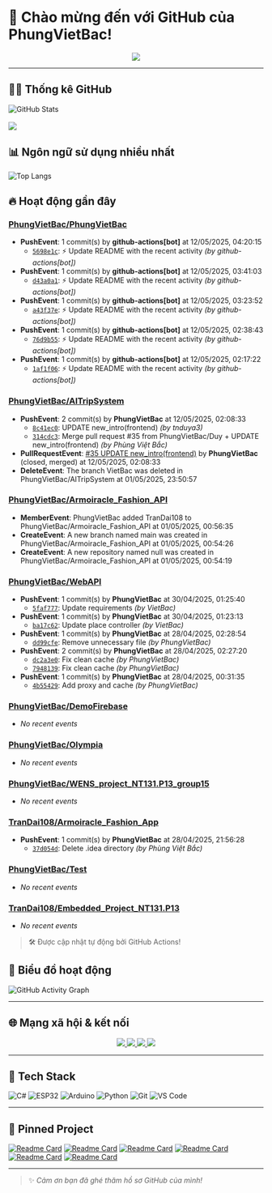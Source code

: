 # 👋 Chào mừng đến với GitHub của PhungVietBac!

<p align="center">
  <img src="https://readme-typing-svg.demolab.com/?lines=Welcome+to+my+GitHub!;I+love+Programming;AI+%7C+FullStack+%7C+Android+%7C+Desktop;Let's+build+something+awesome!&center=true&width=500&height=45&color=F7971E&vCenter=true&size=22">
</p>

---

## 🧑‍💻 Thống kê GitHub

![GitHub Stats](https://github-readme-stats.vercel.app/api?username=PhungVietBac&show_icons=true&theme=radical)
<br><br>
![](https://nirzak-streak-stats.vercel.app/?user=PhungVietBac&theme=radical)

## 📊 Ngôn ngữ sử dụng nhiều nhất

![Top Langs](https://github-readme-stats.vercel.app/api/top-langs/?username=PhungVietBac&layout=compact&theme=radical)

## 🔥 Hoạt động gần đây

<!--START_SECTION:activity-->
### [PhungVietBac/PhungVietBac](https://github.com/PhungVietBac/PhungVietBac)
- **PushEvent**: 1 commit(s) by **github-actions[bot]** at 12/05/2025, 04:20:15
  - [`5698e1c`](https://github.com/PhungVietBac/PhungVietBac/commit/5698e1cb000969f8d69dd76a6a43605bcc4f679d): ⚡ Update README with the recent activity _(by github-actions[bot])_
- **PushEvent**: 1 commit(s) by **github-actions[bot]** at 12/05/2025, 03:41:03
  - [`d43a0a1`](https://github.com/PhungVietBac/PhungVietBac/commit/d43a0a1c373d59c634f880f0080c35fe577e09c1): ⚡ Update README with the recent activity _(by github-actions[bot])_
- **PushEvent**: 1 commit(s) by **github-actions[bot]** at 12/05/2025, 03:23:52
  - [`a43f37e`](https://github.com/PhungVietBac/PhungVietBac/commit/a43f37e735085ed2cd7a97160ef0e570397e7f42): ⚡ Update README with the recent activity _(by github-actions[bot])_
- **PushEvent**: 1 commit(s) by **github-actions[bot]** at 12/05/2025, 02:38:43
  - [`76d9b55`](https://github.com/PhungVietBac/PhungVietBac/commit/76d9b5578e04fe11d6574ceb68e41fccc3dcdf3e): ⚡ Update README with the recent activity _(by github-actions[bot])_
- **PushEvent**: 1 commit(s) by **github-actions[bot]** at 12/05/2025, 02:17:22
  - [`1af1f06`](https://github.com/PhungVietBac/PhungVietBac/commit/1af1f0634da6e7bd42be733ce4eeb1f20c669f90): ⚡ Update README with the recent activity _(by github-actions[bot])_

### [PhungVietBac/AITripSystem](https://github.com/PhungVietBac/AITripSystem)
- **PushEvent**: 2 commit(s) by **PhungVietBac** at 12/05/2025, 02:08:33
  - [`8c41ec0`](https://github.com/PhungVietBac/AITripSystem/commit/8c41ec09b104b73603d5409755e844e7cc40d28a): UPDATE new_intro(frontend) _(by tnduya3)_
  - [`314cdc3`](https://github.com/PhungVietBac/AITripSystem/commit/314cdc3a1689c9485639a8bbd09d606faf8b4c2b): Merge pull request #35 from PhungVietBac/Duy + UPDATE new_intro(frontend) _(by Phùng Việt Bắc)_
- **PullRequestEvent**: [#35 UPDATE new_intro(frontend)](https://github.com/PhungVietBac/AITripSystem/pull/35) by **PhungVietBac** (closed, merged) at 12/05/2025, 02:08:33
- **DeleteEvent**: The branch VietBac was deleted in PhungVietBac/AITripSystem at 01/05/2025, 23:50:57

### [PhungVietBac/Armoiracle_Fashion_API](https://github.com/PhungVietBac/Armoiracle_Fashion_API)
- **MemberEvent**: PhungVietBac added TranDai108 to PhungVietBac/Armoiracle_Fashion_API at 01/05/2025, 00:56:35
- **CreateEvent**: A new branch named main was created in PhungVietBac/Armoiracle_Fashion_API at 01/05/2025, 00:54:26
- **CreateEvent**: A new repository named null was created in PhungVietBac/Armoiracle_Fashion_API at 01/05/2025, 00:54:19

### [PhungVietBac/WebAPI](https://github.com/PhungVietBac/WebAPI)
- **PushEvent**: 1 commit(s) by **PhungVietBac** at 30/04/2025, 01:25:40
  - [`5faf777`](https://github.com/PhungVietBac/WebAPI/commit/5faf7770e7e3088250d1e5640c30a6bbac99c82c): Update requirements _(by VietBac)_
- **PushEvent**: 1 commit(s) by **PhungVietBac** at 30/04/2025, 01:23:13
  - [`ba17c62`](https://github.com/PhungVietBac/WebAPI/commit/ba17c62ca0593ebac5ecb17192ae43d6add8dce0): Update place controller _(by VietBac)_
- **PushEvent**: 1 commit(s) by **PhungVietBac** at 28/04/2025, 02:28:54
  - [`dd99cfe`](https://github.com/PhungVietBac/WebAPI/commit/dd99cfeebae02a0c851129cadc978173b184584e): Remove unnecessary file _(by PhungVietBac)_
- **PushEvent**: 2 commit(s) by **PhungVietBac** at 28/04/2025, 02:27:20
  - [`dc2a3e0`](https://github.com/PhungVietBac/WebAPI/commit/dc2a3e08a0754bea523774b09ceaf5c53747e353): Fix clean cache _(by PhungVietBac)_
  - [`7948139`](https://github.com/PhungVietBac/WebAPI/commit/7948139c96a3660737a2b7ab0c9894ce784a8537): Fix clean cache _(by PhungVietBac)_
- **PushEvent**: 1 commit(s) by **PhungVietBac** at 28/04/2025, 00:31:35
  - [`4b55429`](https://github.com/PhungVietBac/WebAPI/commit/4b55429f7ecbd428b7b5c6294f937c85c5818943): Add proxy and cache _(by PhungVietBac)_

### [PhungVietBac/DemoFirebase](https://github.com/PhungVietBac/DemoFirebase)
- _No recent events_

### [PhungVietBac/Olympia](https://github.com/PhungVietBac/Olympia)
- _No recent events_

### [PhungVietBac/WENS_project_NT131.P13_group15](https://github.com/PhungVietBac/WENS_project_NT131.P13_group15)
- _No recent events_

### [TranDai108/Armoiracle_Fashion_App](https://github.com/TranDai108/Armoiracle_Fashion_App)
- **PushEvent**: 1 commit(s) by **PhungVietBac** at 28/04/2025, 21:56:28
  - [`37d054d`](https://github.com/TranDai108/Armoiracle_Fashion_App/commit/37d054d992043f49d32547b53eaacf947478599a): Delete .idea directory _(by Phùng Việt Bắc)_

### [PhungVietBac/Test](https://github.com/PhungVietBac/Test)
- _No recent events_

### [TranDai108/Embedded_Project_NT131.P13](https://github.com/TranDai108/Embedded_Project_NT131.P13)
- _No recent events_

<!--END_SECTION:activity-->

> 🛠️ Được cập nhật tự động bởi GitHub Actions!

## 🧭 Biểu đồ hoạt động

![GitHub Activity Graph](https://github-readme-activity-graph.vercel.app/graph?username=PhungVietBac&theme=github-compact)

---

## 🌐 Mạng xã hội & kết nối

<p align="center">
  <a href="https://www.linkedin.com/in/b%E1%BA%AFc-ph%C3%B9ng-vi%E1%BB%87t-396674298/" target="_blank">
    <img src="https://img.shields.io/badge/-LinkedIn-0077B5?style=for-the-badge&logo=linkedin&logoColor=white" />
  </a>
  <a href="mailto:bacphungviet@gmail.com">
    <img src="https://img.shields.io/badge/-Gmail-D14836?style=for-the-badge&logo=gmail&logoColor=white" />
  </a>
  <a href="https://github.com/PhungVietBac">
    <img src="https://img.shields.io/badge/-GitHub-181717?style=for-the-badge&logo=github&logoColor=white" />
  </a>
  <a href="https://www.facebook.com/bac.phungviet.92" target="_blank">
    <img src="https://img.shields.io/badge/-Facebook-1877F2?style=for-the-badge&logo=facebook&logoColor=white" />
  </a>
</p>

---

## 🧰 Tech Stack

![C#](https://img.shields.io/badge/-CSharp-239120?style=flat&logo=c-sharp&logoColor=white)
![ESP32](https://img.shields.io/badge/-ESP32-FF5722?style=flat&logo=esphome&logoColor=white)
![Arduino](https://img.shields.io/badge/-Arduino-00979D?style=flat&logo=arduino&logoColor=white)
![Python](https://img.shields.io/badge/-Python-3776AB?style=flat&logo=python&logoColor=white)
![Git](https://img.shields.io/badge/-Git-F05032?style=flat&logo=git&logoColor=white)
![VS Code](https://img.shields.io/badge/-VSCode-007ACC?style=flat&logo=visual-studio-code&logoColor=white)

---

## 📌 Pinned Project

[![Readme Card](https://github-readme-stats.vercel.app/api/pin/?username=PhungVietBac&repo=AITripSystem&theme=radical)](https://github.com/PhungVietBac/AITripSystem)
[![Readme Card](https://github-readme-stats.vercel.app/api/pin/?username=PhungVietBac&repo=WebAPI&theme=radical)](https://github.com/PhungVietBac/WebAPI)
[![Readme Card](https://github-readme-stats.vercel.app/api/pin/?username=PhungVietBac&repo=Armoiracle_Fashion_API&theme=radical)](https://github.com/PhungVietBac/Armoiracle_Fashion_API)
[![Readme Card](https://github-readme-stats.vercel.app/api/pin/?username=PhungVietBac&repo=Olympia&theme=radical)](https://github.com/PhungVietBac/Olympia)
[![Readme Card](https://github-readme-stats.vercel.app/api/pin/?username=PhungVietBac&repo=WENS_project_NT131.P13_group15&theme=radical)](https://github.com/PhungVietBac/WENS_project_NT131.P13_group15)
[![Readme Card](https://github-readme-stats.vercel.app/api/pin/?username=TranDai108&repo=Armoiracle_Fashion_App&theme=radical)](https://github.com/TranDai108/Armoiracle_Fashion_App)

---

> ✨ *Cảm ơn bạn đã ghé thăm hồ sơ GitHub của mình!*

